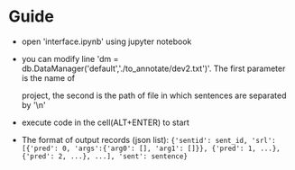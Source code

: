 # Guide

- open 'interface.ipynb' using jupyter notebook

- you can modify line 'dm = db.DataManager('default','./to_annotate/dev2.txt')'. The first parameter is the name of 
  
  project, the second is the path of file in which sentences are separated by '\n'
  
- execute code in the cell(ALT+ENTER) to start

- The format of output records (json list):
``{'sentid': sent_id, 'srl': [{'pred': 0, 'args':{'arg0': [], 'arg1': []}}, {'pred': 1, ...}, {'pred': 2, ...}, ...], 'sent': sentence}``